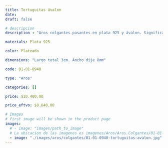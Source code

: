 ```yaml
---
title: Tortuguitas ávalon
date: 
draft: false

# descripcion
description : "Aros colgantes pasantes en plata 925 y ávalon. Significado: la tortuga es un símbolo de salud y longevidad."

materials: Plata 925

color: Plateado

dimensions: "Largo total 3cm. Ancho dije 8mm"

code: 01-01-0940

type: "Aros"

categories: []

price: $10.400,00

price_eftvo: $8.840,00

# Images
# first image will be shown in the product page
images:
  # - image: "images/path_to_image"
  # La ubicacion de las imagenes es imagenes/Aros/Aros.Colgantes/01-01-0940-tortuguitas-avalon
  - image: "./images/aros/colgantes/01-01-0940-tortuguitas-avalon.jpg"
---
```

